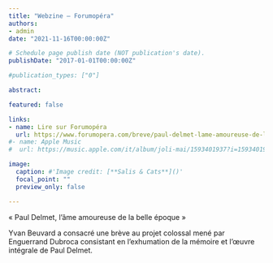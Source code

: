 ```yaml
---
title: "Webzine – Forumopéra"
authors:
- admin
date: "2021-11-16T00:00:00Z"

# Schedule page publish date (NOT publication's date).
publishDate: "2017-01-01T00:00:00Z"

#publication_types: ["0"]

abstract: 

featured: false

links:
- name: Lire sur Forumopéra
  url: https://www.forumopera.com/breve/paul-delmet-lame-amoureuse-de-la-belle-epoque
#- name: Apple Music
#  url: https://music.apple.com/it/album/joli-mai/1593401937?i=1593401938&l=en

image:
  caption: #'Image credit: [**Salis & Cats**]()'
  focal_point: ""
  preview_only: false

---
```

« Paul Delmet, l’âme amoureuse de la belle époque »

Yvan Beuvard a consacré une brève au projet colossal mené par Enguerrand Dubroca consistant en l’exhumation de la mémoire et l’œuvre intégrale de Paul Delmet.